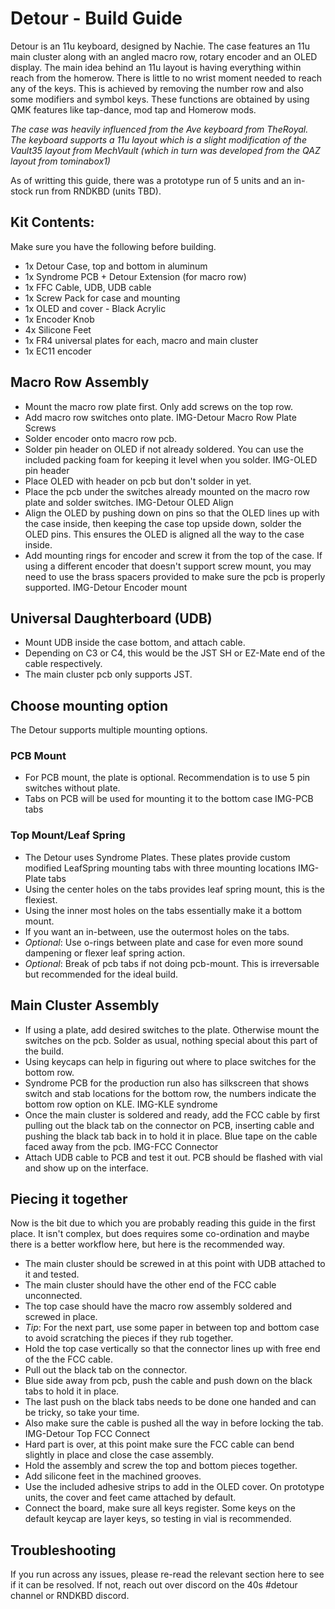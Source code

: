 # Detour - Build Guide



Detour is an 11u keyboard, designed by Nachie. The case features an 11u main cluster along with an angled macro row, rotary encoder and an OLED display. The main idea behind an 11u layout is having everything within reach from the homerow. There is little to no wrist moment needed to reach any of the keys. This is achieved by removing the number row and also some modifiers and symbol keys. These functions are obtained by using QMK features like tap-dance, mod tap and Homerow mods.

*The case was heavily influenced from the Ave keyboard from TheRoyal. The keyboard supports a 11u layout which is a slight modification of the Vault35 layout from MechVault (which in turn was developed from the QAZ layout from tominabox1)*

As of writting this guide, there was a prototype run of 5 units and an in-stock run from RNDKBD (units TBD).

## Kit Contents:

Make sure you have the following before building.

- 1x Detour Case, top and bottom in aluminum
- 1x Syndrome PCB + Detour Extension (for macro row)
- 1x FFC Cable, UDB, UDB cable
- 1x Screw Pack for case and mounting
- 1x OLED and cover - Black Acrylic
- 1x Encoder Knob
- 4x Silicone Feet
- 1x FR4 universal plates for each, macro and main cluster
- 1x EC11 encoder

## Macro Row Assembly

- Mount the macro row plate first. Only add screws on the top row.
- Add macro row switches onto plate.
IMG-Detour Macro Row Plate Screws
- Solder encoder onto macro row pcb.
- Solder pin header on OLED if not already soldered. You can use the included packing foam for keeping it level when you solder.
IMG-OLED pin header
- Place OLED with header on pcb but don't solder in yet.
- Place the pcb under the switches already mounted on the macro row plate and solder switches.
IMG-Detour OLED Align
- Align the OLED by pushing down on pins so that the OLED lines up with the case inside, then keeping the case top upside down, solder the OLED pins. This ensures the OLED is aligned all the way to the case inside.
- Add mounting rings for encoder and screw it from the top of the case. If using a different encoder that doesn't support screw mount, you may need to use the brass spacers provided to make sure the pcb is properly supported.
IMG-Detour Encoder mount

## Universal Daughterboard (UDB)

- Mount UDB inside the case bottom, and attach cable.
- Depending on C3 or C4, this would be the JST SH or EZ-Mate end of the cable respectively.
- The main cluster pcb only supports JST.

## Choose mounting option
The Detour supports multiple mounting options.
### PCB Mount
- For PCB mount, the plate is optional. Recommendation is to use 5 pin switches without plate.
- Tabs on PCB will be used for mounting it to the bottom case
IMG-PCB tabs

### Top Mount/Leaf Spring
- The Detour uses Syndrome Plates. These plates provide custom modified LeafSpring mounting tabs with three mounting locations
IMG-Plate tabs
- Using the center holes on the tabs provides leaf spring mount, this is the flexiest.
- Using the inner most holes on the tabs essentially make it a bottom mount.
- If you want an in-between, use the outermost holes on the tabs.
- *Optional*: Use o-rings between plate and case for even more sound dampening or flexer leaf spring action.
- *Optional*: Break of pcb tabs if not doing pcb-mount. This is irreversable but recommended for the ideal build.

## Main Cluster Assembly

- If using a plate, add desired switches to the plate. Otherwise mount the switches on the pcb. Solder as usual, nothing special about this part of the build.
- Using keycaps can help in figuring out where to place switches for the bottom row.
- Syndrome PCB for the production run also has silkscreen that shows switch and stab locations for the bottom row, the numbers indicate the bottom row option on KLE.
IMG-KLE syndrome
- Once the main cluster is soldered and ready, add the FCC cable by first pulling out the black tab on the connector on PCB, inserting cable and pushing the black tab back in to hold it in place. Blue tape on the cable faced away from the pcb.
IMG-FCC Connector
- Attach UDB cable to PCB and test it out. PCB should be flashed with vial and show up on the interface.

## Piecing it together
Now is the bit due to which you are probably reading this guide in the first place. It isn't complex, but does requires some co-ordination and maybe there is a better workflow here, but here is the recommended way.

- The main cluster should be screwed in at this point with UDB attached to it and tested.
- The main cluster should have the other end of the FCC cable unconnected.
- The top case should have the macro row assembly soldered and screwed in place.
- *Tip*: For the next part, use some paper in between top and bottom case to avoid scratching the pieces if they rub together.
- Hold the top case vertically so that the connector lines up with free end of the the FCC cable.
- Pull out the black tab on the connector.
- Blue side away from pcb, push the cable and push down on the black tabs to hold it in place.
- The last push on the black tabs needs to be done one handed and can be tricky, so take your time.
- Also make sure the cable is pushed all the way in before locking the tab.
IMG-Detour Top FCC Connect
- Hard part is over, at this point make sure the FCC cable can bend slightly in place and close the case assembly.
- Hold the assembly and screw the top and bottom pieces together.
- Add silicone feet in the machined grooves.
- Use the included adhesive strips to add in the OLED cover. On prototype units, the cover and feet came attached by default.
- Connect the board, make sure all keys register. Some keys on the default keycap are layer keys, so testing in vial is recommended.

## Troubleshooting

If you run across any issues, please re-read the relevant section here to see if it can be resolved. If not, reach out over discord on the 40s #detour channel or RNDKBD discord.
